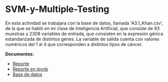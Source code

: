 # SVM-y-Multiple-Testing

En esta actividad se trabajara con la base de datos, llamada 'A3.1_Khan.csv', de la que se habló en mi clase de Inteligencia Artificial, que consiste de 83 muestras y 2308 variables de entrada, que consisten en la expresión génica estandarizada de distintos genes. La variable de salida cuenta con valores numéricos del 1 al 4 que
corresponden a distintos tipos de cáncer.


**Documentos:**

- [Reporte]()
- [Reporte en ipynb](A3_1_594557.ipynb)
- [Base de datos](A3.1_Khan.csv)

